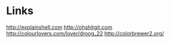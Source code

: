 # Links
http://explainshell.com
http://ohshitgit.com
http://colourlovers.com/lover/droog_22
http://colorbrewer2.org/
